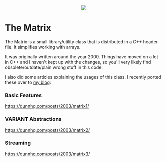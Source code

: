 <p align="center">
  <img src="https://dunnhq.com/img/2021/matrix/twitter-large-summary-image-1-640w.webp">
</p>


# The Matrix
The Matrix is a small library/utility class that is distributed in a C++ header file.  It simplifies working with arrays.

It was originally written around the year 2000.  Things have moved on a lot in C++ and I haven't kept up with the changes, so you'll very likely find obsolete/outdate/plain wrong stuff in this code.

I also did some articles explaining the usages of this class.  I recently ported these over to [my blog](https://dunnhq.com):

### Basic Features
https://dunnhq.com/posts/2003/matrix1/

### VARIANT Abstractions
https://dunnhq.com/posts/2003/matrix2/

### Streaming
https://dunnhq.com/posts/2003/matrix3/